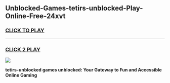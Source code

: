
## Unblocked-Games-tetirs-unblocked-Play-Online-Free-24xvt
<h3>
<a href="https://premium76.site?title=tetirs-unblocked&ref=26A">CLICK TO PLAY</a></h3>
<hr>

<h3>
<a href="https://premium76.site?title=tetirs-unblocked&ref=26A">CLICK 2 PLAY</a>
  
</h3>

<a href="https://premium76.site?title=tetirs-unblocked&ref=26A"><img src="https://clearcache.store/games.png"></a>


**tetirs-unblocked games unblocked: Your Gateway to Fun and Accessible Online Gaming**
